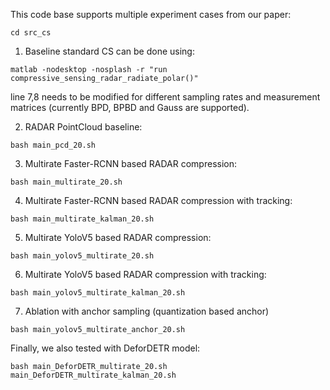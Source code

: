 
This code base supports multiple experiment cases from our paper: 

```
cd src_cs
```

1. Baseline standard CS can be done using:

```
matlab -nodesktop -nosplash -r "run compressive_sensing_radar_radiate_polar()"
```
line 7,8 needs to be modified for different sampling rates and measurement matrices (currently BPD, BPBD and Gauss are supported). 

2. RADAR PointCloud baseline:

```
bash main_pcd_20.sh
```

3. Multirate Faster-RCNN based RADAR compression:

```
bash main_multirate_20.sh
```

4. Multirate Faster-RCNN based RADAR compression with tracking:

```
bash main_multirate_kalman_20.sh
```

5. Multirate YoloV5 based RADAR compression:

```
bash main_yolov5_multirate_20.sh
```

6. Multirate YoloV5 based RADAR compression with tracking:

```
bash main_yolov5_multirate_kalman_20.sh
```

7. Ablation with anchor sampling (quantization based anchor)

```
bash main_yolov5_multirate_anchor_20.sh
```

Finally, we also tested with DeforDETR model:

```
bash main_DeforDETR_multirate_20.sh
main_DeforDETR_multirate_kalman_20.sh
```








